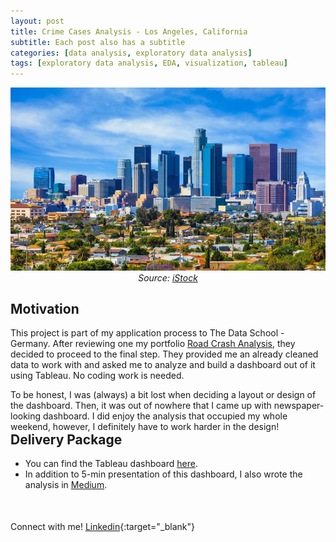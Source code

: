 ```yaml
---
layout: post
title: Crime Cases Analysis - Los Angeles, California
subtitle: Each post also has a subtitle
categories: [data analysis, exploratory data analysis]
tags: [exploratory data analysis, EDA, visualization, tableau]
---
```



<p align="center">
  <img src="/assets/images/banners/crime/LA.jpeg">
  <em>Source: <a href="https://www.istockphoto.com/de/foto/skyline-von-los-angeles-skyline-architektur-urban-cityscape-gm478821794-68009845" target="_blank" rel="noopener noreferrer">iStock</a></em>
</p>

## **Motivation**

This project is part of my application process to The Data School - Germany. After reviewing one my portfolio <a href="https://nuki-susanti.github.io/data%20analysis/data%20science/machine%20learning/2023/01/10/road-crash-analysis.html" target="_blank" rel="noopener noreferrer">Road Crash Analysis</a>, they decided to proceed to the final step. They provided me an already cleaned data to work with and asked me to analyze and build a dashboard out of it using Tableau. No coding work is needed.

To be honest, I was (always) a bit lost when deciding a layout or design of the dashboard. Then, it was out of nowhere that I came up with newspaper-looking dashboard. I did enjoy the analysis that occupied my whole weekend, however, I definitely have to work harder in the design!
<p style="margin-bottom:-30px"></p>

## **Delivery Package**

* You can find the Tableau dashboard <a href="https://public.tableau.com/app/profile/nuki.susanti/viz/CrimeCasesAnalysis-LosAngelesCA/CrimeAnalysis-LosAngelesCA" target="_blank" rel="noopener noreferrer">here</a>.
* In addition to 5-min presentation of this dashboard, I also wrote the analysis in <a href="https://medium.com/@nukisusanti/crime-cases-analysis-los-angeles-california-e58d4740097f" target="_blank" rel="noopener noreferrer">Medium</a>.

<p style="margin-bottom:50px"></p>

Connect with me! [Linkedin](https://www.linkedin.com/in/nukilsusanti/){:target="_blank"}
